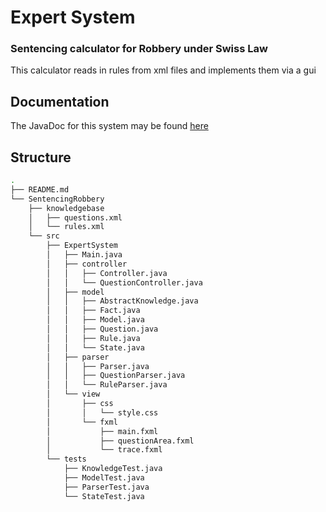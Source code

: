 # Expert System

### Sentencing calculator for Robbery under Swiss Law

This calculator reads in rules from xml files and implements them via a gui

## Documentation

The JavaDoc for this system may be found [here](https://timjchandler.github.io/ExpertSystem/JavaDoc/overview-summary.html)


## Structure

```bash
.
├── README.md
└── SentencingRobbery
    ├── knowledgebase
    │   ├── questions.xml
    │   └── rules.xml
    └── src
        ├── ExpertSystem
        │   ├── Main.java
        │   ├── controller
        │   │   ├── Controller.java
        │   │   └── QuestionController.java
        │   ├── model
        │   │   ├── AbstractKnowledge.java
        │   │   ├── Fact.java
        │   │   ├── Model.java
        │   │   ├── Question.java
        │   │   ├── Rule.java
        │   │   └── State.java
        │   ├── parser
        │   │   ├── Parser.java
        │   │   ├── QuestionParser.java
        │   │   └── RuleParser.java
        │   └── view
        │       ├── css
        │       │   └── style.css
        │       └── fxml
        │           ├── main.fxml
        │           ├── questionArea.fxml
        │           └── trace.fxml
        └── tests
            ├── KnowledgeTest.java
            ├── ModelTest.java
            ├── ParserTest.java
            └── StateTest.java
            
```
